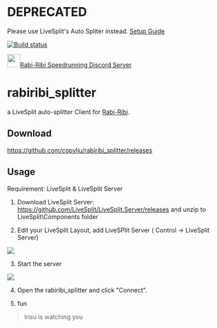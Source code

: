 # DEPRECATED

Please use LiveSplit's Auto Spliter instead. [Setup Guide](https://www.speedrun.com/rabiribi/guide/tv0jy)

[![Build status](https://ci.appveyor.com/api/projects/status/8e8721pkqd4cxtnc/branch/master?svg=true)](https://ci.appveyor.com/project/copyliu/rabiribi-splitter/branch/master)

<a href="https://discord.gg/dDfpNAr"><img src="https://discordapp.com/assets/f8389ca1a741a115313bede9ac02e2c0.svg" height="30">Rabi-Ribi Speedrunning Discord Server</a>

rabiribi_splitter
=========

a LiveSplit auto-splitter Client for [Rabi-Ribi](http://store.steampowered.com/app/400910/).

## Download
https://github.com/copyliu/rabiribi_splitter/releases

## Usage

Requirement: LiveSplit & LiveSplit Server

1. Download LiveSplit Server: https://github.com/LiveSplit/LiveSplit.Server/releases 
and unzip to LiveSplit\Components folder

2. Edit your LiveSplit Layout, add LiveSPlit Server ( Control -> LiveSplit Server)

  ![](https://puu.sh/si2vC/3ba6a1b0f8.png)

3. Start the server

  ![](https://puu.sh/si2xn/2e70684da7.png)

4. Open the rabiribi_splitter and click "Connect".

5. fun


> Irisu is watching you
